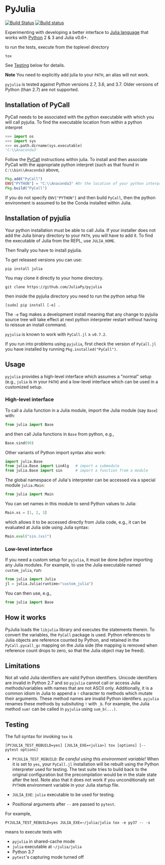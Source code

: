 PyJulia
=======

[![Build Status](https://travis-ci.org/JuliaPy/pyjulia.svg?branch=master)](https://travis-ci.org/JuliaPy/pyjulia)
[![Build status](https://ci.appveyor.com/api/projects/status/github/JuliaPy/pyjulia?svg=true)](https://ci.appveyor.com/project/Keno/pyjulia)

Experimenting with developing a better interface to [Julia language](https://julialang.org/) that works with [Python](https://www.python.org/) 2 & 3 and Julia v0.6+.

to run the tests, execute from the toplevel directory

```shell
tox
```

See [Testing](#testing) below for details.

**Note** You need to explicitly add julia to your `PATH`, an alias will not work.

`pyjulia` is tested against Python versions 2.7, 3.6, and 3.7.  Older versions of Python (than 2.7)  are not supported.

Installation of PyCall
------------------------
PyCall needs to be associated with the python executable with which you will call pyjulia.  To find the executable location from within a python interpret
```python
>>> import os
>>> import sys
>>> os.path.dirname(sys.executable)
'C:\\Anaconda3'
```

Follow the [PyCall](https://github.com/JuliaPy/PyPlot.jl#automated-matplotlib-installation) instructions within julia.  To install and then associate PyCall with the appropriate python interpret (such as that found in `C:\\bin\\Anaconda3` above,

```julia
Pkg.add("PyCall")
ENV["PYTHON"] = "C:\\Anaconda3" #Or the location of your python interpreter
Pkg.build("PyCall")
```
If you do not specify `ENV["PYTHON"]` and then build `PyCall`, then the python environment is assumed to be the Conda installed within Julia.

Installation of pyjulia
------------------------
Your python installation must be able to call Julia.  If your installer
does not add the Julia binary directory to your `PATH`, you will have to
add it.  To find the executable of Julia from the REPL, use `JULIA_HOME`.

Then finally you have to install pyjulia.

To get released versions you can use:

```
pip install julia
```

You may clone it directly to your home directory.

```
git clone https://github.com/JuliaPy/pyjulia

```
then inside the pyjulia directory you need to run the python setup file

```
[sudo] pip install [-e] .
```

The `-e` flag makes a development install meaning that any change to pyjulia
source tree will take effect at next python interpreter restart without having
to reissue an install command.

`pyjulia` is known to work with `PyCall.jl` ≥ `v0.7.2`.

If you run into problems using `pyjulia`, first check the version of `PyCall.jl` you have installed by running `Pkg.installed("PyCall")`.

Usage
-----

`pyjulia` provides a high-level interface which assumes a "normal"
setup (e.g., `julia` is in your `PATH`) and a low-level interface
which can be used in a customized setup.

### High-level interface

To call a Julia function in a Julia module, import the Julia module
(say `Base`) with:

```python
from julia import Base
```

and then call Julia functions in `Base` from python, e.g.,

```python
Base.sind(90)
```

Other variants of Python import syntax also work:

```python
import julia.Base
from julia.Base import LinAlg   # import a submodule
from julia.Base import sin      # import a function from a module
```

The global namespace of Julia's interpreter can be accessed via a
special module `julia.Main`:

```python
from julia import Main
```

You can set names in this module to send Python values to Julia:

```python
Main.xs = [1, 2, 3]
```

which allows it to be accessed directly from Julia code, e.g., it can
be evaluated at Julia side using Julia syntax:

```python
Main.eval("sin.(xs)")
```

### Low-level interface

If you need a custom setup for `pyjulia`, it must be done *before*
importing any Julia modules.  For example, to use the Julia
executable named `custom_julia`, run:

```python
from julia import Julia
jl = julia.Julia(runtime="custom_julia")
```

You can then use, e.g.,

```python
from julia import Base
```


How it works
------------
PyJulia loads the `libjulia` library and executes the statements therein.
To convert the variables, the `PyCall` package is used. Python references
to Julia objects are reference counted by Python, and retained in the
`PyCall.pycall_gc` mapping on the Julia side (the mapping is removed
when reference count drops to zero, so that the Julia object may be freed).



Limitations
------------

Not all valid Julia identifiers are valid Python identifiers.  Unicode identifiers are invalid in Python 2.7 and so `pyjulia` cannot call or access Julia methods/variables with names that are not ASCII only.  Additionally, it is a common idiom in Julia to append a `!` character to methods which mutate their arguments.  These method names are invalid Python identifers.  `pyjulia` renames these methods by subsituting `!` with `_b`.  For example, the Julia method `sum!` can be called in `pyjulia` using `sum_b(...)`.


Testing
-------

The full syntax for invoking `tox` is

```shell
[PYJULIA_TEST_REBUILD=yes] [JULIA_EXE=<julia>] tox [options] [-- pytest options]
```

* `PYJULIA_TEST_REBUILD`: *Be careful using this environment
  variable!* When it is set to `yes`, your `PyCall.jl` installation
  will be rebuilt using the Python interpreter used for testing.  The
  test suite tries to build back to the original configuration but the
  precompilation would be in the stale state after the test.  Note
  also that it does not work if you unconditionally set `PYTHON`
  environment variable in your Julia startup file.

* `JULIA_EXE`: `julia` executable to be used for testing.

* Positional arguments after `--` are passed to `pytest`.

For example,

```shell
PYJULIA_TEST_REBUILD=yes JULIA_EXE=~/julia/julia tox -e py37 -- -s
```

means to execute tests with

* `pyjulia` in shared-cache mode
* `julia` executable at `~/julia/julia`
* Python 3.7
* `pytest`'s capturing mode turned off
